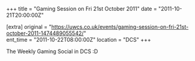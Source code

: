 +++
title = "Gaming Session on Fri 21st October 2011"
date = "2011-10-21T20:00:00Z"

[extra]
original = "https://uwcs.co.uk/events/gaming-session-on-fri-21st-october-2011-1474489055542/"    
ent_time = "2011-10-22T08:00:00Z"
location = "DCS"
+++

The Weekly Gaming Social in DCS :D

